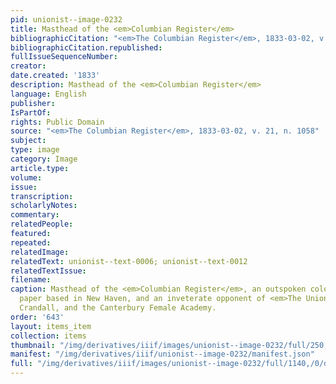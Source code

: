 ```yaml
---
pid: unionist--image-0232
title: Masthead of the <em>Columbian Register</em>
bibliographicCitation: "<em>The Columbian Register</em>, 1833-03-02, v. 21, n. 1058"
bibliographicCitation.republished: 
fullIssueSequenceNumber: 
creator: 
date.created: '1833'
description: Masthead of the <em>Columbian Register</em>
language: English
publisher: 
IsPartOf: 
rights: Public Domain
source: "<em>The Columbian Register</em>, 1833-03-02, v. 21, n. 1058"
subject: 
type: image
category: Image
article.type: 
volume: 
issue: 
transcription: 
scholarlyNotes: 
commentary: 
relatedPeople: 
featured: 
repeated: 
relatedImage: 
relatedText: unionist--text-0006; unionist--text-0012
relatedTextIssue: 
filename: 
caption: Masthead of the <em>Columbian Register</em>, an outspoken colonizationist
  paper based in New Haven, and an inveterate opponent of <em>The Unionist</em>, Prudence
  Crandall, and the Canterbury Female Academy.
order: '643'
layout: items_item
collection: items
thumbnail: "/img/derivatives/iiif/images/unionist--image-0232/full/250,/0/default.jpg"
manifest: "/img/derivatives/iiif/unionist--image-0232/manifest.json"
full: "/img/derivatives/iiif/images/unionist--image-0232/full/1140,/0/default.jpg"
---
```

